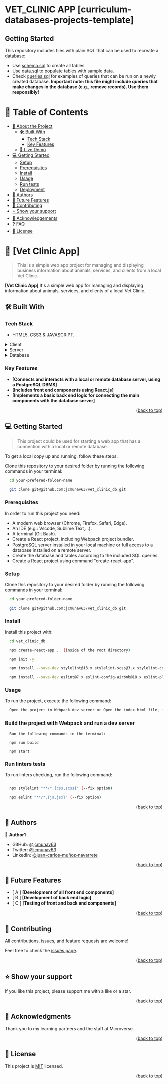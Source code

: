 # VET_CLINIC APP [curriculum-databases-projects-template]

## Getting Started

This repository includes files with plain SQL that can be used to recreate a database:

- Use [schema.sql](./schema.sql) to create all tables.
- Use [data.sql](./data.sql) to populate tables with sample data.
- Check [queries.sql](./queries.sql) for examples of queries that can be run on a newly created database. **Important note: this file might include queries that make changes in the database (e.g., remove records). Use them responsibly!**

<a name="readme-top"></a>

<!-- TABLE OF CONTENTS -->

# 📗 Table of Contents

- [📖 About the Project](#about-project)
  - [🛠 Built With](#built-with)
    - [Tech Stack](#tech-stack)
    - [Key Features](#key-features)
  - [🚀 Live Demo](#live-demo)
- [💻 Getting Started](#getting-started)
  - [Setup](#setup)
  - [Prerequisites](#prerequisites)
  - [Install](#install)
  - [Usage](#usage)
  - [Run tests](#run-tests)
  - [Deployment](#triangular_flag_on_post-deployment)
- [👥 Authors](#authors)
- [🔭 Future Features](#future-features)
- [🤝 Contributing](#contributing)
- [⭐️ Show your support](#support)
- [🙏 Acknowledgements](#acknowledgements)
- [❓ FAQ](#faq)
- [📝 License](#license)

<!-- PROJECT DESCRIPTION -->

# 📖 [Vet Clinic App] <a name="about-project"></a>

> This is a simple web app project for managing and displaying business information about animals, services, and clients from a local Vet Clinic.

**[Vet Clinic App]** It's a simple web app for managing and displaying information about animals, services, and clients of a local Vet Clinic.

## 🛠 Built With <a name="built-with"></a>

### Tech Stack <a name="tech-stack"></a>

- HTML5, CSS3 & JAVASCRIPT.
<details>
  <summary>Client</summary>
  <ul>
    <li><a href="https://reactjs.org/">React.js</a></li>
  </ul>
</details>

<details>
  <summary>Server</summary>
  <ul>
    <li><a href="https://expressjs.com/">Express.js</a></li>
  </ul>
</details>

<details>
<summary>Database</summary>
  <ul>
    <li><a href="https://www.postgresql.org/">PostgreSQL</a></li>
  </ul>
</details>

<!-- Features -->

### Key Features <a name="key-features"></a>

- **[Connects and interacts with a local or remote database server, using a PostgreSQL DBMS]**
- **[Includes front end components using React.js]**
- **[Implements a basic back end logic for connecting the main components with the database server]**

<p align="right">(<a href="#readme-top">back to top</a>)</p>

<!-- GETTING STARTED -->

## 💻 Getting Started <a name="getting-started"></a>

> This project could be used for starting a web app that has a connection with a local or remote database.

To get a local copy up and running, follow these steps.

Clone this repository to your desired folder by running the following commands in your terminal:

```sh
  cd your-prefered-folder-name
  
  git clone git@github.com:jcmunav63/vet_clinic_db.git
```

### Prerequisites

In order to run this project you need:

- A modern web browser (Chrome, Firefox, Safari, Edge).
- An IDE (e.g.: Vscode, Sublime Text,...).
- A terminal (Git Bash).
- Create a React project, including Webpack project bundler.
- PostgreSQL server installed in your local machine or full access to a database installed on a remote server.
- Create the database and tables according to the included SQL queries.
- Create a React project using command "create-react-app".

### Setup

Clone this repository to your desired folder by running the following commands in your terminal:

```sh
  cd your-prefered-folder-name
  
  git clone git@github.com:jcmunav63/vet_clinic_db.git
```

### Install

Install this project with:

```sh
  cd vet_clinic_db

  npx create-react-app .  (inside of the root directory)

  npm init -y

  npm install --save-dev stylelint@13.x stylelint-scss@3.x stylelint-config-standard@21.x stylelint-csstree-validator@1.x

  npm install --save-dev eslint@7.x eslint-config-airbnb@18.x eslint-plugin-import@2.x eslint-plugin-jsx-a11y@6.x eslint-plugin-react@7.x eslint-plugin-react-hooks@4.x @babel/eslint-parser@7.x @babel/core@7.x  @babel/plugin-syntax-jsx@7.x  @babel/preset-react@7.x @babel/preset-react@7.x
```

### Usage

To run the project, execute the following command:

```sh
  Open the project in Webpack dev server or Open the index.html file, from dist/ folder, on your browser.
```
### Build the project with Webpack and run a dev server
```
  Run the following commands in the terminal:

  npm run build
  
  npm start
```

### Run linters tests

To run linters checking, run the following command:

```sh

  npx stylelint "**/*.{css,scss}" (--fix option)

  npx eslint "**/*.{js,jsx}" (--fix option)
```

<p align="right">(<a href="#readme-top">back to top</a>)</p>

<!-- AUTHORS -->

## 👥 Authors <a name="authors"></a>

👤 **Author1**

- GitHub: [@jcmunav63](https://github.com/jcmunav63)
- Twitter: [@jcmunav63](https://twitter.com/jcmunav63)
- LinkedIn: [@juan-carlos-muñoz-navarrete](https://www.linkedin.com/in/juan-carlos-mu%C3%B1oz-navarrete-5a15b6276/)

<p align="right">(<a href="#readme-top">back to top</a>)</p>

<!-- FUTURE FEATURES -->

## 🔭 Future Features <a name="future-features"></a>

- [ A ] **[Development of all front end components]**
- [ B ] **[Development of back end logic]**
- [ C ] **[Testing of front and back end components]**

<p align="right">(<a href="#readme-top">back to top</a>)</p>

<!-- CONTRIBUTING -->

## 🤝 Contributing <a name="contributing"></a>

All contributions, issues, and feature requests are welcome!

Feel free to check the [issues page](../../issues/).

<p align="right">(<a href="#readme-top">back to top</a>)</p>

<!-- SUPPORT -->

## ⭐️ Show your support <a name="support"></a>

If you like this project, please support me with a like or a star.

<p align="right">(<a href="#readme-top">back to top</a>)</p>

<!-- ACKNOWLEDGEMENTS -->

## 🙏 Acknowledgments <a name="acknowledgements"></a>

Thank you to my learning partners and the staff at Microverse.

<p align="right">(<a href="#readme-top">back to top</a>)</p>

<!-- LICENSE -->

## 📝 License <a name="license"></a>

This project is [MIT](./LICENSE) licensed.

<p align="right">(<a href="#readme-top">back to top</a>)</p>
